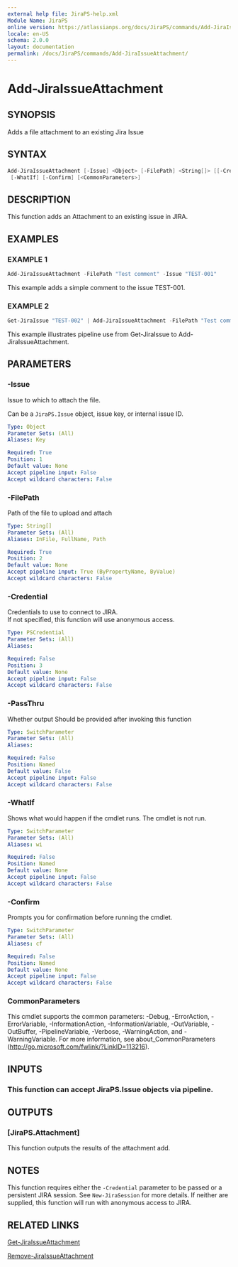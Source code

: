 ```yaml
---
external help file: JiraPS-help.xml
Module Name: JiraPS
online version: https://atlassianps.org/docs/JiraPS/commands/Add-JiraIssueAttachment/
locale: en-US
schema: 2.0.0
layout: documentation
permalink: /docs/JiraPS/commands/Add-JiraIssueAttachment/
---
```

# Add-JiraIssueAttachment

## SYNOPSIS

Adds a file attachment to an existing Jira Issue

## SYNTAX

```powershell
Add-JiraIssueAttachment [-Issue] <Object> [-FilePath] <String[]> [[-Credential] <PSCredential>] [-PassThru]
 [-WhatIf] [-Confirm] [<CommonParameters>]
```

## DESCRIPTION

This function adds an Attachment to an existing issue in JIRA.

## EXAMPLES

### EXAMPLE 1

```powershell
Add-JiraIssueAttachment -FilePath "Test comment" -Issue "TEST-001"
```

This example adds a simple comment to the issue TEST-001.

### EXAMPLE 2

```powershell
Get-JiraIssue "TEST-002" | Add-JiraIssueAttachment -FilePath "Test comment from PowerShell"
```

This example illustrates pipeline use from Get-JiraIssue to Add-JiraIssueAttachment.

## PARAMETERS

### -Issue

Issue to which to attach the file.

Can be a `JiraPS.Issue` object, issue key, or internal issue ID.

```yaml
Type: Object
Parameter Sets: (All)
Aliases: Key

Required: True
Position: 1
Default value: None
Accept pipeline input: False
Accept wildcard characters: False
```

### -FilePath

Path of the file to upload and attach

```yaml
Type: String[]
Parameter Sets: (All)
Aliases: InFile, FullName, Path

Required: True
Position: 2
Default value: None
Accept pipeline input: True (ByPropertyName, ByValue)
Accept wildcard characters: False
```

### -Credential

Credentials to use to connect to JIRA.  
If not specified, this function will use anonymous access.

```yaml
Type: PSCredential
Parameter Sets: (All)
Aliases:

Required: False
Position: 3
Default value: None
Accept pipeline input: False
Accept wildcard characters: False
```

### -PassThru

Whether output Should be provided after invoking this function

```yaml
Type: SwitchParameter
Parameter Sets: (All)
Aliases:

Required: False
Position: Named
Default value: False
Accept pipeline input: False
Accept wildcard characters: False
```

### -WhatIf

Shows what would happen if the cmdlet runs.
The cmdlet is not run.

```yaml
Type: SwitchParameter
Parameter Sets: (All)
Aliases: wi

Required: False
Position: Named
Default value: None
Accept pipeline input: False
Accept wildcard characters: False
```

### -Confirm

Prompts you for confirmation before running the cmdlet.

```yaml
Type: SwitchParameter
Parameter Sets: (All)
Aliases: cf

Required: False
Position: Named
Default value: None
Accept pipeline input: False
Accept wildcard characters: False
```

### CommonParameters

This cmdlet supports the common parameters: -Debug, -ErrorAction, -ErrorVariable, -InformationAction, -InformationVariable, -OutVariable, -OutBuffer, -PipelineVariable, -Verbose, -WarningAction, and -WarningVariable.
For more information, see about_CommonParameters (http://go.microsoft.com/fwlink/?LinkID=113216).

## INPUTS

### This function can accept JiraPS.Issue objects via pipeline.

## OUTPUTS

### [JiraPS.Attachment]

This function outputs the results of the attachment add.

## NOTES

This function requires either the `-Credential` parameter to be passed or a persistent JIRA session.
See `New-JiraSession` for more details.
If neither are supplied, this function will run with anonymous access to JIRA.

## RELATED LINKS

[Get-JiraIssueAttachment](../Get-JiraIssueAttachment/)

[Remove-JiraIssueAttachment](../Remove-JiraIssueAttachment/)
